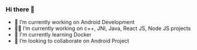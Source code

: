 ### Hi there 👋


- 🔭 I’m currently working on Android Development
- 👨‍💻 I’m currently working on c++, JNI, Java, React JS, Node JS projects
- 🌱 I'm currently learning Docker
- 👯 I’m looking to collaborate on Android Project
